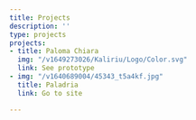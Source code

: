 ```yaml
---
title: Projects
description: ''
type: projects
projects:
- title: Paloma Chiara
  img: "/v1649273026/Kaliriu/Logo/Color.svg"
  link: See prototype
- img: "/v1640689004/45343_t5a4kf.jpg"
  title: Paladria
  link: Go to site

---
```

